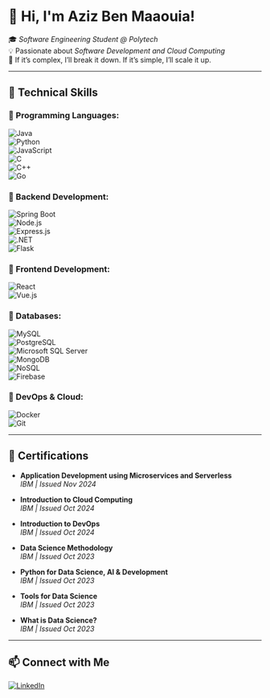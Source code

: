 # 👋 Hi, I'm Aziz Ben Maaouia!  

🎓 *Software Engineering Student @ Polytech*  
💡 Passionate about *Software Development and Cloud Computing*  
📌 If it’s complex, I’ll break it down. If it’s simple, I’ll scale it up.  

---

## 🚀 Technical Skills  

### 🔹 Programming Languages:  
![Java](https://img.shields.io/badge/Java-%23ED8B00.svg?style=for-the-badge&logo=openjdk&logoColor=white)  
![Python](https://img.shields.io/badge/Python-3776AB?style=for-the-badge&logo=python&logoColor=white)  
![JavaScript](https://img.shields.io/badge/JavaScript-F7DF1E?style=for-the-badge&logo=javascript&logoColor=black)  
![C](https://img.shields.io/badge/C-00599C?style=for-the-badge&logo=c&logoColor=white)  
![C++](https://img.shields.io/badge/C%2B%2B-00599C?style=for-the-badge&logo=c%2B%2B&logoColor=white)  
![Go](https://img.shields.io/badge/Go-00ADD8?style=for-the-badge&logo=go&logoColor=white)  

### 🔹 Backend Development:  
![Spring Boot](https://img.shields.io/badge/Spring%20Boot-6DB33F?style=for-the-badge&logo=springboot&logoColor=white)  
![Node.js](https://img.shields.io/badge/Node.js-339933?style=for-the-badge&logo=nodedotjs&logoColor=white)  
![Express.js](https://img.shields.io/badge/Express.js-000000?style=for-the-badge&logo=express&logoColor=white)  
![.NET](https://img.shields.io/badge/.NET-512BD4?style=for-the-badge&logo=dotnet&logoColor=white)  
![Flask](https://img.shields.io/badge/Flask-000000?style=for-the-badge&logo=flask&logoColor=white)  

### 🔹 Frontend Development:  
![React](https://img.shields.io/badge/React-61DAFB?style=for-the-badge&logo=react&logoColor=black)  
![Vue.js](https://img.shields.io/badge/Vue.js-4FC08D?style=for-the-badge&logo=vuedotjs&logoColor=white)  

### 🔹 Databases:  
![MySQL](https://img.shields.io/badge/MySQL-4479A1?style=for-the-badge&logo=mysql&logoColor=white)  
![PostgreSQL](https://img.shields.io/badge/PostgreSQL-336791?style=for-the-badge&logo=postgresql&logoColor=white)  
![Microsoft SQL Server](https://img.shields.io/badge/Microsoft%20SQL%20Server-CC2927?style=for-the-badge&logo=microsoftsqlserver&logoColor=white)  
![MongoDB](https://img.shields.io/badge/MongoDB-47A248?style=for-the-badge&logo=mongodb&logoColor=white)  
![NoSQL](https://img.shields.io/badge/NoSQL-0052CC?style=for-the-badge&logo=mongodb&logoColor=white)  
![Firebase](https://img.shields.io/badge/Firebase-FFCA28?style=for-the-badge&logo=firebase&logoColor=black)  

### 🔹 DevOps & Cloud:  
![Docker](https://img.shields.io/badge/Docker-2496ED?style=for-the-badge&logo=docker&logoColor=white)  
![Git](https://img.shields.io/badge/Git-F05032?style=for-the-badge&logo=git&logoColor=white)  

---

## 📜 Certifications  

- **Application Development using Microservices and Serverless**  
  *IBM | Issued Nov 2024*  

- **Introduction to Cloud Computing**  
  *IBM | Issued Oct 2024*  

- **Introduction to DevOps**  
  *IBM | Issued Oct 2024*  

- **Data Science Methodology**  
  *IBM | Issued Oct 2023*  

- **Python for Data Science, AI & Development**  
  *IBM | Issued Oct 2023*  

- **Tools for Data Science**  
  *IBM | Issued Oct 2023*  

- **What is Data Science?**  
  *IBM | Issued Oct 2023*  

---

## 📫 Connect with Me  
[![LinkedIn](https://img.shields.io/badge/LinkedIn-Profile-blue?style=for-the-badge&logo=linkedin)](https://www.linkedin.com/in/aziz-ben-maaouia/)  
